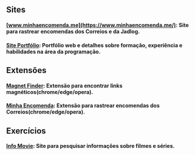 

## Sites
#### [www.minhaencomenda.me](https://www.minhaencomenda.me/): Site para rastrear encomendas dos Correios e da Jadlog.

#### [Site Portfólio](https://herbertsouza.netlify.app/): Portfólio web e detalhes sobre formação, experiência e habilidades na área da programação.

## Extensões
#### [Magnet Finder](https://chrome.google.com/webstore/detail/magnet-finder/gmmdnbmmjmoddokgggkbfehpbfepaman/related?hl=pt-BR&authuser=0): Extensão para encontrar links magnéticos(chrome/edge/opera).

#### [Minha Encomenda](https://www.minhaencomenda.me/extensao-minha-encomenda): Extensão para rastrear encomendas dos Correios(chrome/edge/opera).

## Exercícios
#### [Info Movie](https://info-movie.netlify.app/): Site para pesquisar informações sobre filmes e séries.
